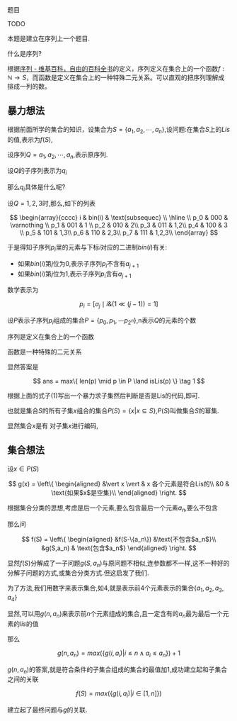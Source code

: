 题目

TODO

本题是建立在序列上一个题目.

什么是序列?

根据[序列 - 维基百科，自由的百科全书](https://zh.wikipedia.org/wiki/%E5%BA%8F%E5%88%97)的定义，序列定义在集合上的一个函数$f:\mathbb{N} \rightarrow S$，而函数是定义在集合上的一种特殊二元关系。可以直观的把序列理解成排成一列的数。

## 暴力想法
根据前面所学的集合的知识，设集合为$S = \{a_1,a_2,\cdots,a_n\}$,设问题:在集合$S$上的$Lis$的值,表示为$f(S)$,

设序列$Q = a_1,a_2,\cdots,a_n$,表示原序列.

设$Q$的子序列表示为$q_i$

那么$q_i$具体是什么呢?

设$Q = 1,2,3$时,那么,如下的列表


$$
\begin{array}{cccc}
i & bin(i) & \text{subsequec} \\
\hline \\
p_0 & 000 & \varnothing \\
p_1 & 001 & 1 \\
p_2 & 010 & 2\\
p_3 & 011 & 1,2\\
p_4 & 100 & 3 \\
p_5 & 101 & 1,3\\
p_6 & 110 & 2,3\\
p_7 & 111 & 1,2,3\\
\end{array}
$$

于是得知子序列$p_i$里的元素与下标$i$对应的二进制$bin(i)$有关:

- 如果$bin(i)$第$j$位为$0$,表示子序列$p_i$不含有$a_{j+1}$
- 如果$bin(i)$第$j$位为$1$,表示子序列$p_i$含有$a_{j+1}$


数学表示为

$$
p_i = [a_j \mid i \& (1\ll(j-1)) = 1]
$$

设$P$表示子序列$p_i$组成的集合$P = \{p_0,p_1,\cdots p_{2^n}\}$,n表示$Q$的元素的个数

序列是定义在集合上的一个函数

函数是一种特殊的二元关系

显然答案是

$$
ans = max\{ len(p) \mid p \in P \land isLis(p) \} \tag 1
$$

根据上面的式子$(1)$写出一个暴力求子集然后判断是否是Lis的代码,即可.


也就是集合$S$的所有子集$x$组合的集合$P(S) = \{x | x \subseteq S\}$,$P(S)$叫做集合$S$的幂集.

显然集合$x$是有
对子集$x$进行编码,

## 集合想法

设$x \in P(S)$

$$
g(x) = \left\{
    \begin{aligned}
        &\vert x \vert & x 各个元素是符合Lis的\\
        &0 & \text{如果$x$是空集}\\
    \end{aligned}
\right. 
$$


根据集合分类的思想,考虑是后一个元素,要么包含最后一个元素$a_n$,要么不包含



那么问

$$
f(S) =
\left\{
    \begin{aligned}
        &f(S-\{a_n\}) &\text{不包含$a_n$}\\
        &g(S,a_n) & \text{包含$a_n$}
    \end{aligned}
\right.
$$

显然$f(S)$分解成了一子问题$g(S,a_n)$与原问题不相似,连参数都不一样,这不一种好的分解子问题的方式,或集合分类方式.但这启发了我们.

为了方法,我们用数字来表示集合,如$4$,就是表示前$4$个元素表示的集合$\{a_1,a_2,a_3,a_4\}$

显然,可以用$g(n,a_n)$来表示前$n$个元素组成的集合,且一定含有的$a_n$最为最后一个元素的$lis$的值

那么

$$
g(n,a_n) = max(\{g(i,a_i) \big\vert i \leqslant n \land a_i \leqslant a_n \}) +1
$$

$g(n,a_n)$的答案,就是符合条件的子集合组成的集合的最值加$1$,成功建立起和子集合之间的关联

$$
f(S) = max(\{g(i,a_i) \big\vert i \in [1,n]\})
$$

建立起了最终问题与$g$的关联.